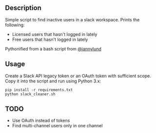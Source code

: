 ## Description

Simple script to find inactive users in a slack workspace. Prints the following:

- Licensed users that hasn't logged in lately
- Free users that hasn't logged in lately

Pythonified from a bash script from [@jannylund](http://github.com/jannylund)

## Usage

Create a Slack API legacy token or an OAuth token with sufficient scope. Copy it into the script and run using Python 3.x:

```
pip install -r requirements.txt
python slack_cleaner.sh
```

## TODO

- Use OAuth instead of tokens
- Find multi-channel users only in one channel
